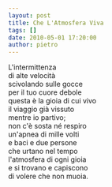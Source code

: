 ```yaml
---
layout: post
title: Che L'Atmosfera Viva
tags: []
date: 2010-05-01 17:20:00
author: pietro
---
```

L'intermittenza<br/>di alte velocità<br/>scivolando sulle gocce<br/>per il tuo cuore debole<br/>questa è la gioia di cui vivo<br/>il viaggio già vissuto<br/>mentre io partivo;<br/>non c'è sosta né respiro<br/>un'apnea di mille volti<br/>e baci e due persone<br/>che urtano nel tempo<br/>l'atmosfera di ogni gioia<br/>e si trovano e capiscono<br/>di volere che non muoia.
